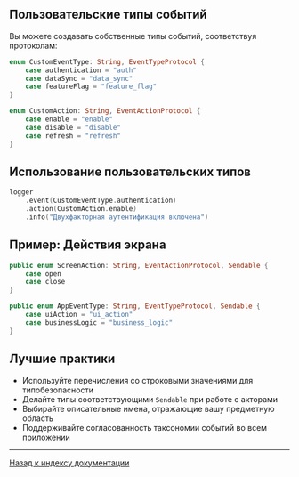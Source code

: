 ## Пользовательские типы событий

Вы можете создавать собственные типы событий, соответствуя протоколам:

```swift
enum CustomEventType: String, EventTypeProtocol {
    case authentication = "auth"
    case dataSync = "data_sync"
    case featureFlag = "feature_flag"
}

enum CustomAction: String, EventActionProtocol {
    case enable = "enable"
    case disable = "disable"
    case refresh = "refresh"
}
```

## Использование пользовательских типов

```swift
logger
    .event(CustomEventType.authentication)
    .action(CustomAction.enable)
    .info("Двухфакторная аутентификация включена")
```

## Пример: Действия экрана

```swift
public enum ScreenAction: String, EventActionProtocol, Sendable {
    case open
    case close
}

public enum AppEventType: String, EventTypeProtocol, Sendable {
    case uiAction = "ui_action"
    case businessLogic = "business_logic"
}
```

## Лучшие практики

- Используйте перечисления со строковыми значениями для типобезопасности
- Делайте типы соответствующими `Sendable` при работе с акторами
- Выбирайте описательные имена, отражающие вашу предметную область
- Поддерживайте согласованность таксономии событий во всем приложении

---

[Назад к индексу документации](../index.md)
